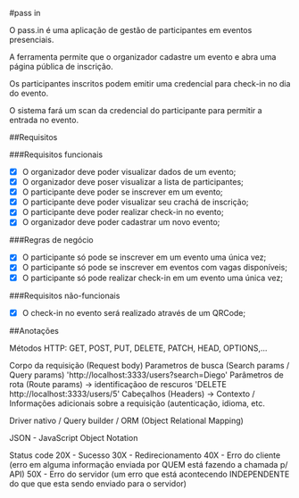 #pass in

O pass.in é uma aplicação de gestão de participantes em eventos presenciais.

A ferramenta permite que o organizador cadastre um evento e abra uma página pública de inscrição.

Os participantes inscritos podem emitir uma credencial para check-in no dia do evento.

O sistema fará um scan da credencial do participante para permitir a entrada no evento.

##Requisitos

###Requisitos funcionais

- [X] O organizador deve poder visualizar dados de um evento;
- [X] O organizador deve poser visualizar a lista de participantes;
- [X] O participante deve poder se inscrever em um evento;
- [X] O participante deve poder visualizar seu crachá de inscrição;
- [X] O participante deve poder realizar check-in no evento;
- [X] O organizador deve poder cadastrar um novo evento;

###Regras de negócio

- [X] O participante só pode se inscrever em um evento uma única vez;
- [X] O participante só pode se inscrever em eventos com vagas disponíveis;
- [X] O participante só pode realizar check-in em um evento uma única vez;

###Requisitos não-funcionais

- [X] O check-in no evento será realizado através de um QRCode;

##Anotações

Métodos HTTP: GET, POST, PUT, DELETE, PATCH, HEAD, OPTIONS,... 

Corpo da requisição (Request body)
Parametros de busca (Search params / Query params) 'http://localhost:3333/users?search=Diego'
Parâmetros de rota (Route params) -> identificaçãoo de rescuros 'DELETE http://localhost:3333/users/5'
Cabeçalhos (Headers) -> Contexto / Informações adicionais sobre a requisição (autenticação, idioma, etc.

Driver nativo / Query builder / ORM (Object Relational Mapping)

JSON - JavaScript Object Notation

Status code
 20X - Sucesso
30X - Redirecionamento
40X - Erro do cliente (erro em alguma informação enviada por QUEM está fazendo a chamada p/ API)
50X - Erro do servidor (um erro que está acontecendo INDEPENDENTE do que que esta sendo enviado para o servidor)
